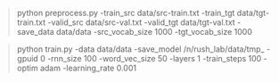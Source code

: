 



> python preprocess.py -train_src data/src-train.txt -train_tgt data/tgt-train.txt -valid_src data/src-val.txt -valid_tgt data/tgt-val.txt -save_data data/data -src_vocab_size 1000 -tgt_vocab_size 1000

> python train.py -data data/data -save_model /n/rush_lab/data/tmp_ -gpuid 0 -rnn_size 100 -word_vec_size 50 -layers 1 -train_steps 100 -optim adam  -learning_rate 0.001
